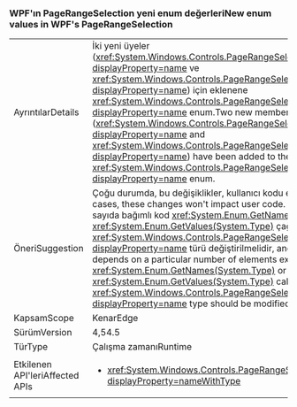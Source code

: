 ### <a name="new-enum-values-in-wpfs-pagerangeselection"></a><span data-ttu-id="aad92-101">WPF'ın PageRangeSelection yeni enum değerleri</span><span class="sxs-lookup"><span data-stu-id="aad92-101">New enum values in WPF's PageRangeSelection</span></span>

|   |   |
|---|---|
|<span data-ttu-id="aad92-102">Ayrıntılar</span><span class="sxs-lookup"><span data-stu-id="aad92-102">Details</span></span>|<span data-ttu-id="aad92-103">İki yeni üyeler (<xref:System.Windows.Controls.PageRangeSelection.CurrentPage?displayProperty=name> ve <xref:System.Windows.Controls.PageRangeSelection.SelectedPages?displayProperty=name>) için eklenene <xref:System.Windows.Controls.PageRangeSelection?displayProperty=name> enum.</span><span class="sxs-lookup"><span data-stu-id="aad92-103">Two new members (<xref:System.Windows.Controls.PageRangeSelection.CurrentPage?displayProperty=name> and <xref:System.Windows.Controls.PageRangeSelection.SelectedPages?displayProperty=name>) have been added to the <xref:System.Windows.Controls.PageRangeSelection?displayProperty=name> enum.</span></span>|
|<span data-ttu-id="aad92-104">Öneri</span><span class="sxs-lookup"><span data-stu-id="aad92-104">Suggestion</span></span>|<span data-ttu-id="aad92-105">Çoğu durumda, bu değişiklikler, kullanıcı kodu etkisi olmaz.</span><span class="sxs-lookup"><span data-stu-id="aad92-105">In most cases, these changes won't impact user code.</span></span> <span data-ttu-id="aad92-106">Mevcut öğeleri belirli sayıda bağımlı kod <xref:System.Enum.GetNames(System.Type)> veya <xref:System.Enum.GetValues(System.Type)> çağırır <xref:System.Windows.Controls.PageRangeSelection?displayProperty=name> türü değiştirilmelidir, ancak.</span><span class="sxs-lookup"><span data-stu-id="aad92-106">Code that depends on a particular number of elements existing in <xref:System.Enum.GetNames(System.Type)> or <xref:System.Enum.GetValues(System.Type)> calls on the <xref:System.Windows.Controls.PageRangeSelection?displayProperty=name> type should be modified, though.</span></span>|
|<span data-ttu-id="aad92-107">Kapsam</span><span class="sxs-lookup"><span data-stu-id="aad92-107">Scope</span></span>|<span data-ttu-id="aad92-108">Kenar</span><span class="sxs-lookup"><span data-stu-id="aad92-108">Edge</span></span>|
|<span data-ttu-id="aad92-109">Sürüm</span><span class="sxs-lookup"><span data-stu-id="aad92-109">Version</span></span>|<span data-ttu-id="aad92-110">4,5</span><span class="sxs-lookup"><span data-stu-id="aad92-110">4.5</span></span>|
|<span data-ttu-id="aad92-111">Tür</span><span class="sxs-lookup"><span data-stu-id="aad92-111">Type</span></span>|<span data-ttu-id="aad92-112">Çalışma zamanı</span><span class="sxs-lookup"><span data-stu-id="aad92-112">Runtime</span></span>|
|<span data-ttu-id="aad92-113">Etkilenen API'leri</span><span class="sxs-lookup"><span data-stu-id="aad92-113">Affected APIs</span></span>|<ul><li><xref:System.Windows.Controls.PageRangeSelection?displayProperty=nameWithType></li></ul>|

